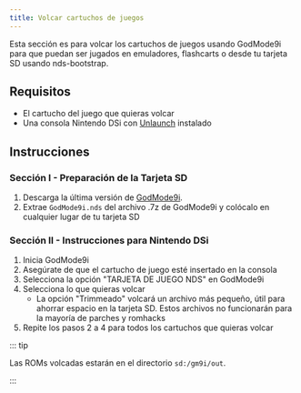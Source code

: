 ```yaml
---
title: Volcar cartuchos de juegos
---
```


Esta sección es para volcar los cartuchos de juegos usando GodMode9i para que puedan ser jugados en emuladores, flashcarts o desde tu tarjeta SD usando nds-bootstrap.

## Requisitos
- El cartucho del juego que quieras volcar
- Una consola Nintendo DSi con [Unlaunch](installing-unlaunch.html) instalado

## Instrucciones
### Sección I - Preparación de la Tarjeta SD

1. Descarga la última versión de [GodMode9i](https://github.com/DS-Homebrew/GodMode9i/releases).
1. Extrae `GodMode9i.nds` del archivo .7z de GodMode9i y colócalo en cualquier lugar de tu tarjeta SD

### Sección II - Instrucciones para Nintendo DSi
1. Inicia GodMode9i
1. Asegúrate de que el cartucho de juego esté insertado en la consola
1. Selecciona la opción "TARJETA DE JUEGO NDS" en GodMode9i
1. Selecciona lo que quieras volcar
    - La opción "Trimmeado" volcará un archivo más pequeño, útil para ahorrar espacio en la tarjeta SD. Estos archivos no funcionarán para la mayoría de parches y romhacks
1. Repite los pasos 2 a 4 para todos los cartuchos que quieras volcar

::: tip

Las ROMs volcadas estarán en el directorio `sd:/gm9i/out`.

:::
